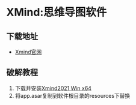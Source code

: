# XMind:思维导图软件
## 下载地址
- [Xmind官网](https://xmind.cn/)

## 破解教程
1. 下载并安装[Xmind2021 Win x64](https://dl3.xmind.cn/XMind-for-Windows-64bit-11.1.2-202111071931.exe)
2. 将app.asar复制到软件根目录的resources下替换